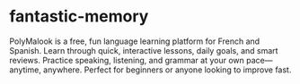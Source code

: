 # fantastic-memory
PolyMalook is a free, fun language learning platform for French and Spanish. Learn through quick, interactive lessons, daily goals, and smart reviews. Practice speaking, listening, and grammar at your own pace—anytime, anywhere. Perfect for beginners or anyone looking to improve fast.
